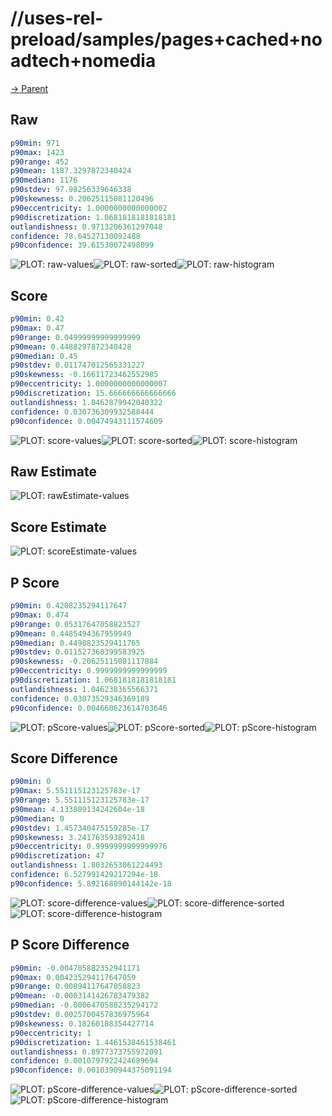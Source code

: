 
# //uses-rel-preload/samples/pages+cached+noadtech+nomedia

[→ Parent](../..)


## Raw


```yaml
p90min: 971
p90max: 1423
p90range: 452
p90mean: 1187.3297872340424
p90median: 1176
p90stdev: 97.98256339646338
p90skewness: 0.20625115081120496
p90eccentricity: 1.0000000000000002
p90discretization: 1.0681818181818181
outlandishness: 0.9713206361297048
confidence: 78.64527130092488
p90confidence: 39.61530072498099

```

![PLOT: raw-values](./raw/values.svg)![PLOT: raw-sorted](./raw/sorted.svg)![PLOT: raw-histogram](./raw/histogram.svg)
## Score


```yaml
p90min: 0.42
p90max: 0.47
p90range: 0.04999999999999999
p90mean: 0.4488297872340428
p90median: 0.45
p90stdev: 0.011747012565331227
p90skewness: -0.16611723462552985
p90eccentricity: 1.0000000000000007
p90discretization: 15.666666666666666
outlandishness: 1.0462879942040322
confidence: 0.030736309932588444
p90confidence: 0.00474943111574609

```

![PLOT: score-values](./score/values.svg)![PLOT: score-sorted](./score/sorted.svg)![PLOT: score-histogram](./score/histogram.svg)
## Raw Estimate

![PLOT: rawEstimate-values](./rawEstimate/values.svg)
## Score Estimate

![PLOT: scoreEstimate-values](./scoreEstimate/values.svg)
## P Score


```yaml
p90min: 0.4208235294117647
p90max: 0.474
p90range: 0.05317647058823527
p90mean: 0.4485494367959949
p90median: 0.4498823529411765
p90stdev: 0.011527360399583925
p90skewness: -0.20625115081117884
p90eccentricity: 0.9999999999999999
p90discretization: 1.0681818181818181
outlandishness: 1.046238365566371
confidence: 0.03073529346369189
p90confidence: 0.004660623614703646

```

![PLOT: pScore-values](./pScore/values.svg)![PLOT: pScore-sorted](./pScore/sorted.svg)![PLOT: pScore-histogram](./pScore/histogram.svg)
## Score Difference


```yaml
p90min: 0
p90max: 5.551115123125783e-17
p90range: 5.551115123125783e-17
p90mean: 4.133809134242604e-18
p90median: 0
p90stdev: 1.457340475159285e-17
p90skewness: 3.241763593892418
p90eccentricity: 0.9999999999999976
p90discretization: 47
outlandishness: 1.8032653061224493
confidence: 6.527991429217294e-18
p90confidence: 5.892168890144142e-18

```

![PLOT: score-difference-values](./score-difference/values.svg)![PLOT: score-difference-sorted](./score-difference/sorted.svg)![PLOT: score-difference-histogram](./score-difference/histogram.svg)
## P Score Difference


```yaml
p90min: -0.004705882352941171
p90max: 0.004235294117647059
p90range: 0.00894117647058823
p90mean: -0.0003141426783479382
p90median: -0.0006470588235294172
p90stdev: 0.0025700457836975964
p90skewness: 0.18260188354427714
p90eccentricity: 1
p90discretization: 1.4461538461538461
outlandishness: 0.8977373755972091
confidence: 0.0010797922424689694
p90confidence: 0.0010390944375091194

```

![PLOT: pScore-difference-values](./pScore-difference/values.svg)![PLOT: pScore-difference-sorted](./pScore-difference/sorted.svg)![PLOT: pScore-difference-histogram](./pScore-difference/histogram.svg)